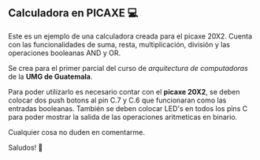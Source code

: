 ## Calculadora en PICAXE 💻

Este es un ejemplo de una calculadora creada para el picaxe 20X2. Cuenta con las funcionalidades de suma, resta, multiplicación, división y las operaciones booleanas AND y OR. 

Se crea para el primer parcial del curso de *arquitectura de computadoras* de la **UMG de Guatemala**. 

Para poder utilizarlo es necesario contar con el **picaxe 20X2**, se deben colocar dos push botons al pin C.7 y C.6 que funcionaran como las entradas booleanas. También se deben colocar LED's en todos los pins C para poder mostrar la salida de las operaciones aritmeticas en binario. 

Cualquier cosa no duden en comentarme. 

Saludos! 👋
